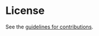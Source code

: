 # License

See the
[guidelines for contributions](https://github.com/giralt/draft-ietf-alto-gradientgraph-multidomain/blob/main/CONTRIBUTING.md).
